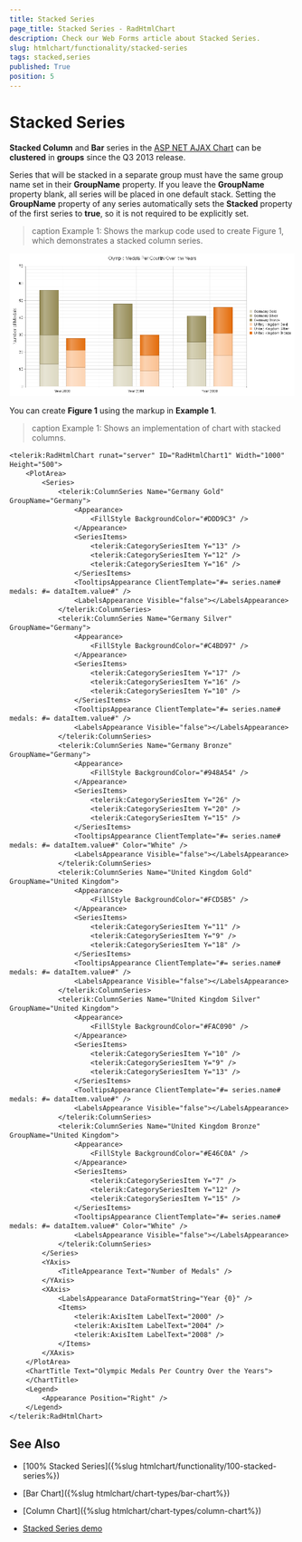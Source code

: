 ```yaml
---
title: Stacked Series
page_title: Stacked Series - RadHtmlChart
description: Check our Web Forms article about Stacked Series.
slug: htmlchart/functionality/stacked-series
tags: stacked,series
published: True
position: 5
---
```


# Stacked Series

**Stacked Column** and **Bar** series in the [ASP NET AJAX Chart](https://www.telerik.com/products/aspnet-ajax/html-chart.aspx) can be **clustered** in **groups** since the Q3 2013 release.

Series that will be stacked in a separate group must have the same group name set in their **GroupName** property. If you leave the **GroupName** property blank, all series will be placed in one default stack. Setting the **GroupName** property of any series automatically sets the **Stacked** property of the first series to **true**, so it is not required to be explicitly set.

>caption Example 1: Shows the markup code used to create Figure 1, which demonstrates a stacked column series.

![htmlchart-stacked-and-grouped-column-series](images/htmlchart-stacked-and-grouped-column-series.png)

You can create **Figure 1** using the markup in **Example 1**.

>caption Example 1: Shows an implementation of chart with stacked columns.

````ASP.NET
<telerik:RadHtmlChart runat="server" ID="RadHtmlChart1" Width="1000" Height="500">
	<PlotArea>
		<Series>
			<telerik:ColumnSeries Name="Germany Gold" GroupName="Germany">
				<Appearance>
					<FillStyle BackgroundColor="#DDD9C3" />
				</Appearance>
				<SeriesItems>
					<telerik:CategorySeriesItem Y="13" />
					<telerik:CategorySeriesItem Y="12" />
					<telerik:CategorySeriesItem Y="16" />
				</SeriesItems>
				<TooltipsAppearance ClientTemplate="#= series.name# medals: #= dataItem.value#" />
				<LabelsAppearance Visible="false"></LabelsAppearance>
			</telerik:ColumnSeries>
			<telerik:ColumnSeries Name="Germany Silver" GroupName="Germany">
				<Appearance>
					<FillStyle BackgroundColor="#C4BD97" />
				</Appearance>
				<SeriesItems>
					<telerik:CategorySeriesItem Y="17" />
					<telerik:CategorySeriesItem Y="16" />
					<telerik:CategorySeriesItem Y="10" />
				</SeriesItems>
				<TooltipsAppearance ClientTemplate="#= series.name# medals: #= dataItem.value#" />
				<LabelsAppearance Visible="false"></LabelsAppearance>
			</telerik:ColumnSeries>
			<telerik:ColumnSeries Name="Germany Bronze" GroupName="Germany">
				<Appearance>
					<FillStyle BackgroundColor="#948A54" />
				</Appearance>
				<SeriesItems>
					<telerik:CategorySeriesItem Y="26" />
					<telerik:CategorySeriesItem Y="20" />
					<telerik:CategorySeriesItem Y="15" />
				</SeriesItems>
				<TooltipsAppearance ClientTemplate="#= series.name# medals: #= dataItem.value#" Color="White" />
				<LabelsAppearance Visible="false"></LabelsAppearance>
			</telerik:ColumnSeries>
			<telerik:ColumnSeries Name="United Kingdom Gold" GroupName="United Kingdom">
				<Appearance>
					<FillStyle BackgroundColor="#FCD5B5" />
				</Appearance>
				<SeriesItems>
					<telerik:CategorySeriesItem Y="11" />
					<telerik:CategorySeriesItem Y="9" />
					<telerik:CategorySeriesItem Y="18" />
				</SeriesItems>
				<TooltipsAppearance ClientTemplate="#= series.name# medals: #= dataItem.value#" />
				<LabelsAppearance Visible="false"></LabelsAppearance>
			</telerik:ColumnSeries>
			<telerik:ColumnSeries Name="United Kingdom Silver" GroupName="United Kingdom">
				<Appearance>
					<FillStyle BackgroundColor="#FAC090" />
				</Appearance>
				<SeriesItems>
					<telerik:CategorySeriesItem Y="10" />
					<telerik:CategorySeriesItem Y="9" />
					<telerik:CategorySeriesItem Y="13" />
				</SeriesItems>
				<TooltipsAppearance ClientTemplate="#= series.name# medals: #= dataItem.value#" />
				<LabelsAppearance Visible="false"></LabelsAppearance>
			</telerik:ColumnSeries>
			<telerik:ColumnSeries Name="United Kingdom Bronze" GroupName="United Kingdom">
				<Appearance>
					<FillStyle BackgroundColor="#E46C0A" />
				</Appearance>
				<SeriesItems>
					<telerik:CategorySeriesItem Y="7" />
					<telerik:CategorySeriesItem Y="12" />
					<telerik:CategorySeriesItem Y="15" />
				</SeriesItems>
				<TooltipsAppearance ClientTemplate="#= series.name# medals: #= dataItem.value#" Color="White" />
				<LabelsAppearance Visible="false"></LabelsAppearance>
			</telerik:ColumnSeries>
		</Series>
		<YAxis>
			<TitleAppearance Text="Number of Medals" />
		</YAxis>
		<XAxis>
			<LabelsAppearance DataFormatString="Year {0}" />
			<Items>
				<telerik:AxisItem LabelText="2000" />
				<telerik:AxisItem LabelText="2004" />
				<telerik:AxisItem LabelText="2008" />
			</Items>
		</XAxis>
	</PlotArea>
	<ChartTitle Text="Olympic Medals Per Country Over the Years">
	</ChartTitle>
	<Legend>
		<Appearance Position="Right" />
	</Legend>
</telerik:RadHtmlChart>
````


## See Also

 * [100% Stacked Series]({%slug htmlchart/functionality/100-stacked-series%})

 * [Bar Chart]({%slug htmlchart/chart-types/bar-chart%})

 * [Column Chart]({%slug htmlchart/chart-types/column-chart%})
 
 * [Stacked Series demo](https://demos.telerik.com/aspnet-ajax/htmlchart/examples/functionality/stacked-series/defaultcs.aspx)
